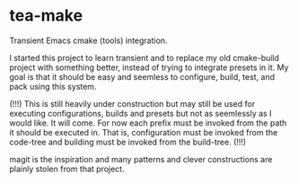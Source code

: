 # tea-make
Transient Emacs cmake (tools) integration.

I started this project to learn transient and to replace my old cmake-build project with something better, instead of trying to integrate presets in it. My goal is that it should be easy and seemless to configure, build, test, and pack using this system.

(!!!)
This is still heavily under construction but may still be used for executing configurations, builds and presets but not as seemlessly as I would like. It will come.
For now each prefix must be invoked from the path it should be executed in. That is, configuration must be invoked from the code-tree and building must be invoked from the build-tree.
(!!!)

magit is the inspiration and many patterns and clever constructions are plainly stolen from that project.
